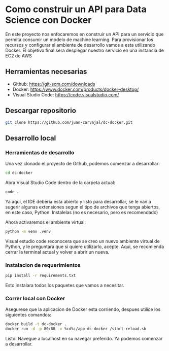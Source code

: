
# Como construir un API para Data Science con Docker

En este proyecto nos enfocaremos en construir un API para un servicio que permita consumir un modelo de machine learning.
Para provisionar los recursos y configurar el ambiente de desarrollo vamos a esta utilizando Docker.
El objetivo final sera desplegar nuestro servicio en una instancia de EC2 de AWS


## Herramientas necesarias

- Github: https://git-scm.com/downloads
- Docker: https://www.docker.com/products/docker-desktop/
- Visual Studio Code: https://code.visualstudio.com/


## Descargar repositorio

```bash
git clone https://github.com/juan-carvajal/dc-docker.git
```

## Desarrollo local
### Herramientas de desarrollo
Una vez clonado el proyecto de Github, podemos comenzar a desarrollar:
```bash
cd dc-docker
```
Abra Visual Studio Code dentro de la carpeta actual:
```bash
code .
```
Ya aqui, el IDE deberia esta abierto y listo para desarrollar, se le van a sugerir algunas extensiones segun el tipo de archivos que tenga abiertos, en este caso, Python. Instalelas (no es necesario, pero es recomendado)

Ahora activaremos el ambiente virtual:
```bash
python -m venv .venv
```
Visual estudio code reconocera que se creo un nuevo ambiente virtual de Python, y le preguntara que si quiere utilizarlo, acepte.
Aqui, se recomienda cerrar la terminal actual y volver a abrir un nueva.
### Instalacion de requerimientos
```bash
pip install -r requirements.txt
```
Esto instalara todos los paquetes que vamos a necesitar.
### Correr local con Docker
Asegurese que la aplicacion de Docker esta corriendo, despues utilice los siguientes comandos:
```bash
docker build -t dc-docker .
docker run -d -p 80:80 -v %cd%:/app dc-docker /start-reload.sh
```
Listo!
Navegue a localhost en su navegar preferido. Ya podemos comenzar a desarrollar.